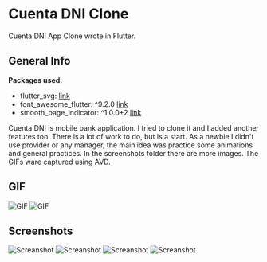 # Cuenta DNI Clone

Cuenta DNI App Clone wrote in Flutter.

## General Info

**Packages used:**

- flutter_svg: [link](https://pub.dev/packages/flutter_svg)
- font_awesome_flutter: ^9.2.0 [link](https://pub.dev/packages/font_awesome_flutter)
- smooth_page_indicator: ^1.0.0+2 [link](https://pub.dev/packages/smooth_page_indicator)

Cuenta DNI is mobile bank application. I tried to clone it and I added another features too. There is a lot of work to do, but is a start. 
As a newbie I didn't use provider or any manager, the main idea was practice some animations and general practices. 
In the screenshots folder there are more images. The GIFs ware captured using AVD. 

## GIF
![GIF](https://github.com/laguierre/cuenta_dni_clone/blob/master/screenshots/intro.gif)
![GIF](https://github.com/laguierre/cuenta_dni_clone/blob/master/screenshots/body.gif)
## Screenshots
![Screanshot](https://github.com/laguierre/cuenta_dni_clone/blob/master/screenshots/Screenshot_1644953358.png)
![Screanshot](https://github.com/laguierre/cuenta_dni_clone/blob/master/screenshots/Screenshot_1644953381.png)
![Screanshot](https://github.com/laguierre/cuenta_dni_clone/blob/master/screenshots/Screenshot_1644953431.png)
![Screanshot](https://github.com/laguierre/cuenta_dni_clone/blob/master/screenshots/Screenshot_1644953441.png)
